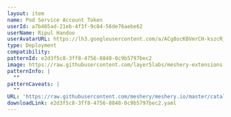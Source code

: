 ```yaml
---
layout: item
name: Pod Service Account Token
userId: a7b465ad-21eb-4f3f-9c84-56de76aebe62
userName: Ripul Handoo
userAvatarURL: https://lh3.googleusercontent.com/a/ACg8ocKBVmrCH-kszcRj5jpdBR53K1-E7YPUd3-kFmRFGGRN=s96-c
type: Deployment
compatibility: 
patternId: e2d3f5c8-3ff8-4756-8848-0c9b5797bec2
image: https://raw.githubusercontent.com/layer5labs/meshery-extensions-packages/master/action-assets/design-assets/e2d3f5c8-3ff8-4756-8848-0c9b5797bec2-light.png,https://raw.githubusercontent.com/layer5labs/meshery-extensions-packages/master/action-assets/design-assets/e2d3f5c8-3ff8-4756-8848-0c9b5797bec2-dark.png
patternInfo: |
  ""
patternCaveats: |
  ""
URL: 'https://raw.githubusercontent.com/meshery/meshery.io/master/catalog/e2d3f5c8-3ff8-4756-8848-0c9b5797bec2.yaml'
downloadLink: e2d3f5c8-3ff8-4756-8848-0c9b5797bec2.yaml
---
```

